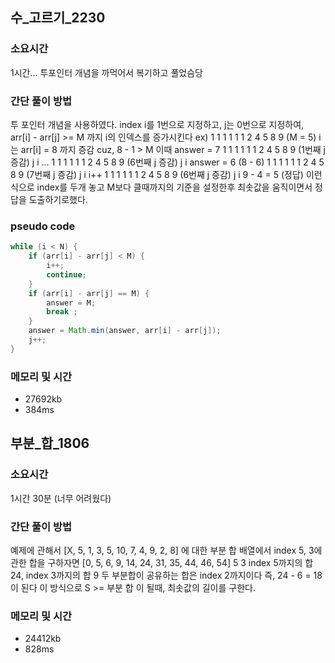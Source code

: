 ## 수_고르기_2230
### 소요시간
1시간... 투포인터 개념을 까먹어서 복기하고 풀었슴당

### 간단 풀이 방법
투 포인터 개념을 사용하였다.
index i를 1번으로 지정하고, j는 0번으로 지정하여, arr[i] - arr[j] >= M 까지 i의 인덱스를 증가시킨다
ex) 1 1 1 1 1 1 2 4 5 8 9  (M = 5)
i는 arr[i] = 8 까지 증감 cuz, 8 - 1 > M
이때 answer = 7
1 1 1 1 1 1 2 4 5 8 9 (1번째 j 증감)
  j               i
...
1 1 1 1 1 1 2 4 5 8 9 (6번째 j 증감)
            j     i
answer = 6 (8 - 6)
1 1 1 1 1 1 2 4 5 8 9 (7번째 j 증감)
              j   i
i++
1 1 1 1 1 1 2 4 5 8 9 (6번째 j 증감)
              j     i
9 - 4 = 5 (정답)
이런 식으로 index를 두개 놓고 M보다 클때까지의 기준을 설정한후 최솟값을 움직이면서 정답을 도출하기로했다.

### pseudo code
```java
while (i < N) {
    if (arr[i] - arr[j] < M) {
        i++;
        continue;
    }
    if (arr[i] - arr[j] == M) {
        answer = M;
        break ;
    }
    answer = Math.min(answer, arr[i] - arr[j]);
    j++;
}
```

### 메모리 및 시간
- 27692kb
- 384ms

## 부분_합_1806
### 소요시간
1시간 30분 (너무 어려웠다)

### 간단 풀이 방법
예제에 관해서
[X, 5, 1, 3, 5, 10, 7, 4, 9, 2, 8] 에 대한 부분 합 배열에서 index 5, 3에 관한 합을 구하자면
[0, 5, 6, 9, 14, 24, 31, 35, 44, 46, 54]
                  5
          3
index 5까지의 합 24, index 3까지의 합 9
두 부분합이 공유하는 합은 index 2까지이다
즉, 24 - 6 = 18이 된다
이 방식으로 S >= 부분 합 이 될때, 최솟값의 길이를 구한다.

### 메모리 및 시간
- 24412kb
- 828ms